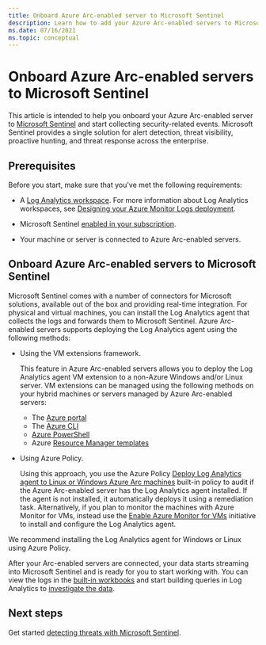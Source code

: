 ```yaml
---
title: Onboard Azure Arc-enabled server to Microsoft Sentinel
description: Learn how to add your Azure Arc-enabled servers to Microsoft Sentinel and proactively monitor their security status.
ms.date: 07/16/2021
ms.topic: conceptual
---
```


# Onboard Azure Arc-enabled servers to Microsoft Sentinel

This article is intended to help you onboard your Azure Arc-enabled server to [Microsoft Sentinel](/azure/sentinel/overview) and start collecting security-related events. Microsoft Sentinel provides a single solution for alert detection, threat visibility, proactive hunting, and threat response across the enterprise.

## Prerequisites

Before you start, make sure that you've met the following requirements:

- A [Log Analytics workspace](/azure/azure-monitor/logs/data-platform-logs). For more information about Log Analytics workspaces, see [Designing your Azure Monitor Logs deployment](/azure/azure-monitor/logs/workspace-design).

- Microsoft Sentinel [enabled in your subscription](/azure/sentinel/quickstart-onboard).

- Your machine or server is connected to Azure Arc-enabled servers.

## Onboard Azure Arc-enabled servers to Microsoft Sentinel

Microsoft Sentinel comes with a number of connectors for Microsoft solutions, available out of the box and providing real-time integration. For physical and virtual machines, you can install the Log Analytics agent that collects the logs and forwards them to Microsoft Sentinel. Azure Arc-enabled servers supports deploying the Log Analytics agent using the following methods:

- Using the VM extensions framework.

    This feature in Azure Arc-enabled servers allows you to deploy the Log Analytics agent VM extension to a non-Azure Windows and/or Linux server. VM extensions can be managed using the following methods on your hybrid machines or servers managed by Azure Arc-enabled servers:

    - The [Azure portal](manage-vm-extensions-portal.md)
    - The [Azure CLI](manage-vm-extensions-cli.md)
    - [Azure PowerShell](manage-vm-extensions-powershell.md)
    - Azure [Resource Manager templates](manage-vm-extensions-template.md)

- Using Azure Policy.

    Using this approach, you use the Azure Policy [Deploy Log Analytics agent to Linux or Windows Azure Arc machines](/azure/governance/policy/samples/built-in-policies#monitoring) built-in policy to audit if the Azure Arc-enabled server has the Log Analytics agent installed. If the agent is not installed, it automatically deploys it using a remediation task. Alternatively, if you plan to monitor the machines with Azure Monitor for VMs, instead use the [Enable Azure Monitor for VMs](/azure/governance/policy/samples/built-in-initiatives#monitoring) initiative to install and configure the Log Analytics agent.

We recommend installing the Log Analytics agent for Windows or Linux using Azure Policy.

After your Arc-enabled servers are connected, your data starts streaming into Microsoft Sentinel and is ready for you to start working with. You can view the logs in the [built-in workbooks](/azure/sentinel/get-visibility) and start building queries in Log Analytics to [investigate the data](/azure/sentinel/investigate-cases).

## Next steps

Get started [detecting threats with Microsoft Sentinel](/azure/sentinel/detect-threats-built-in).
